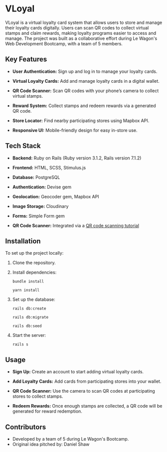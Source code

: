 # VLoyal

VLoyal is a virtual loyalty card system that allows users to store and manage their loyalty cards digitally. Users can scan QR codes to collect virtual stamps and claim rewards, making loyalty programs easier to access and manage. The project was built as a collaborative effort during Le Wagon's Web Development Bootcamp, with a team of 5 members.

## Key Features

-   **User Authentication:** Sign up and log in to manage your loyalty cards.
    
-   **Virtual Loyalty Cards:** Add and manage loyalty cards in a digital wallet.
    
-   **QR Code Scanner:** Scan QR codes with your phone’s camera to collect virtual stamps.
    
-   **Reward System:** Collect stamps and redeem rewards via a generated QR code.
    
-   **Store Locator:** Find nearby participating stores using Mapbox API.
    
-   **Responsive UI:** Mobile-friendly design for easy in-store use.
    

## Tech Stack

-   **Backend:** Ruby on Rails (Ruby version 3.1.2, Rails version 7.1.2)
    
-   **Frontend:** HTML, SCSS, Stimulus.js
    
-   **Database:** PostgreSQL
    
-   **Authentication:** Devise gem
    
-   **Geolocation:** Geocoder gem, Mapbox API
    
-   **Image Storage:** Cloudinary
    
-   **Forms:** Simple Form gem
    
-   **QR Code Scanner:** Integrated via a [QR code scanning tutorial](https://dev.to/morinoko/qr-code-reader-on-rails-5816)
    

## Installation

To set up the project locally:

1.  Clone the repository.
    
2.  Install dependencies:
    
	    bundle install
	    
	    yarn install

3.  Set up the database:
    
	    rails db:create
	    
	    rails db:migrate

		rails db:seed

4.  Start the server:
    
	    rails s

## Usage

-   **Sign Up:** Create an account to start adding virtual loyalty cards.
    
-   **Add Loyalty Cards:** Add cards from participating stores into your wallet.
    
-   **QR Code Scanner:** Use the camera to scan QR codes at participating stores to collect stamps.
    
-   **Redeem Rewards:** Once enough stamps are collected, a QR code will be generated for reward redemption.
    

## Contributors

-   Developed by a team of 5 during Le Wagon's Bootcamp.
-   Original idea pitched by: Daniel Shaw
